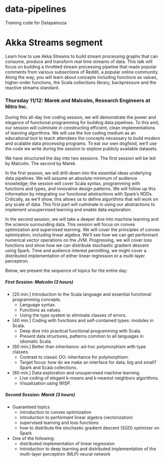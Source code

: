 # data-pipelines
Training code for Datapalooza


# Akka Streams segment
Learn how to use Akka Streams to build stream processing graphs that can consume, produce and transform real time streams of data. This talk will focus on building a throttled stream processing pipeline that reads popular comments from various subsections of Reddit, a popular online community. Along the way, you will learn about concepts including functions as values, higher-order functions, the Scala collections library, backpressure and the reactive streams standard.


### Thursday 11/12: Marek and Malcolm, Research Engineers at Nitro Inc.

During this all-day live coding session, we will demonstrate the power and elegance of functional programming for building data pipelines. To this end, our session will culminate in constructing efficient, clean implementations of learning algorithms. We will use the live coding medium as an educational tool to teach attendees the concepts necessary to build modern and scalable data processing programs. To eat our own dogfood, we’ll use the code we write during the session to explore publicly available datasets.

We have structured the day into two sessions. The first session will be led by Malcolm. The second by Marek.

In the first session, we will drill-down into the essential ideas underlying data pipelines. We will assume an absolute minimum of audience knowledge; the session will cover Scala syntax, programming with functions and types, and innovative design patterns. We will follow up this information by integrating our functional abstractions with Spark’s RDDs. Critically, as we’ll show, this allows us to define algorithms that will work on any scale of data. This first part will culminate in using our abstractions to implement unsupervised learning and enable data exploration.

In the second session, we will take a deeper dive into machine learning and the science surrounding data. This session will focus on convex optimization and supervised learning. We will cover the principles of convex optimization, including linear algebra. We’ll see how we can get performant numerical vector operations on the JVM. Progressing, we will cover loss functions and show how we can distribute stochastic gradient descent using Spark. Time and audience interest permitting, we might cover a distributed implementation of either linear regression or a multi-layer perceptron.

Below, we present the sequence of topics for the entire day:

##### First Session: Malcolm (3 hours)
* [20 min.] Introduction to the Scala language and essential functional programming concepts.
  * Language syntax.
  * Functions as values.
  * Using the type system to eliminate classes of errors.
* [40 min.] Coding with functions and self-contained types: modules in Scala.
  * Deep dive into practical functional programming with Scala.
  * Present data structures, patterns common to all languages in idiomatic Scala.
* [60 min.] Better than inheritance: ad-hoc polymorphism with type classes.
  * Contrast to classic OO: inheritance for polymorphism.
  * Target focus: how do we make an interface for data, big and small? Spark and Scala collections.
* [60 min.] Data exploration and unsupervised machine learning.
  * Live coding of elegant k-means and k-nearest neighbors algorithms.
  * Visualization using WISP.

##### Second Session: Marek (3 hours)
* Guaranteed topics
  * introduction to convex optimization
  * introduction to performant linear algebra (vectorization)
  * supervised learning and loss functions 
  * how to distribute the stochastic gradient descent (SGD) optimizer on Spark
* One of the following:
  * distributed implementation of linear regression
  * introduction to deep learning and distributed implementation of the multi-layer perceptron (MLP) neural network
